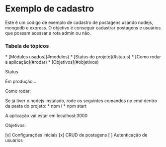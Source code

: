 # Exemplo de cadastro
Este é um codigo de exemplo de cadastro de postagens usando nodejs, mongodb e express.
O objetivo é conseguir cadastrar postagens e usuários que possam acessar a rota admin ou não.

<h3>Tabela de tópicos</h3>
   * [Módulos usados](#modulos)
   * [Status do projeto](#status)
   * [Como rodar a aplicação](#rodar)
   * [Objetivos](#objetivos)

<p id="modulos>Módulos usados:</p>
   * [mongoose](https://www.npmjs.com/package/mongoose)
   * [connect-flash](https://www.npmjs.com/package/connect-flash)
   * [express-session](https://www.npmjs.com/package/express-session)
   * [express-handlebars](https://www.npmjs.com/package/express-handlebars)
   * [body-parser](https://www.npmjs.com/package/body-parser)
   
<p id="status">Status</p>
Em produção...

<p id="rodar">Como rodar:</p>
  Se já tiver o nodejs instalado, rode os seguintes comandos no cmd dentro da pasta do projeto:
   * npm i
   * npm start
 
  A aplicação vai estar em localhost:3000

<p id="objetivos">Objetivos:</p>
[x] Configurações iniciais
[x] CRUD de postagens
[ ] Autenticação de usuários

